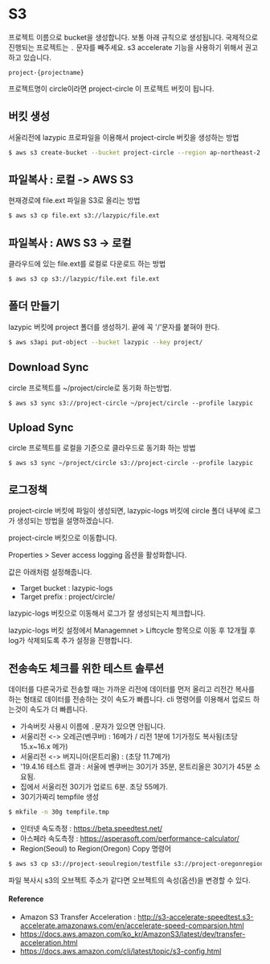 # S3

프로젝트 이름으로 bucket을 생성합니다.
보통 아래 규칙으로 생성됩니다.
국제적으로 진행되는 프로젝트는 `.` 문자를 빼주세요. s3 accelerate 기능을 사용하기 위해서 권고하고 있습니다.

```
project-{projectname}
```

프로젝트명이 circle이라면 project-circle 이 프로젝트 버킷이 됩니다.

## 버킷 생성
서울리전에 lazypic 프로파일을 이용해서 project-circle 버킷을 생성하는 방법

```bash
$ aws s3 create-bucket --bucket project-circle --region ap-northeast-2 --profile lazypic
```

## 파일복사 : 로컬 -> AWS S3

현재경로에 file.ext 파일을 S3로 올리는 방법

```bash
$ aws s3 cp file.ext s3://lazypic/file.ext
```

## 파일복사 : AWS S3 -> 로컬
클라우드에 있는 file.ext를 로컬로 다운로드 하는 방법

```bash
$ aws s3 cp s3://lazypic/file.ext file.ext
```

## 폴더 만들기
lazypic 버킷에 project 폴더를 생성하기. 끝에 꼭 '/'문자를 붙혀야 한다.

```bash
$ aws s3api put-object --bucket lazypic --key project/
```

## Download Sync
circle 프로젝트를 ~/project/circle로 동기화 하는방법.

```
$ aws s3 sync s3://project-circle ~/project/circle --profile lazypic
```

## Upload Sync
circle 프로젝트를 로컬을 기준으로 클라우드로 동기화 하는 방법

```
$ aws s3 sync ~/project/circle s3://project-circle --profile lazypic
```

## 로그정책
project-circle 버킷에 파일이 생성되면, lazypic-logs 버킷에 circle 폴더 내부에 로그가 생성되는 방법을 설명하겠습니다.

project-circle 버킷으로 이동합니다.

Properties > Sever access logging 옵션을 활성화합니다.

값은 아래처럼 설정해줍니다.
- Target bucket : lazypic-logs
- Target prefix : project/circle/

lazypic-logs 버킷으로 이동해서 로그가 잘 생성되는지 체크합니다.

lazypic-logs 버킷 설정에서 Managemnet > Liftcycle 항목으로 이동 후 12개월 후 log가 삭제되도록 추가 설정을 진행합니다.


## 전송속도 체크를 위한 테스트 솔루션
데이터를 다른국가로 전송할 때는 가까운 리전에 데이터를 먼저 올리고 리전간 복사를 하는 형태로 데이터를 전송하는 것이 속도가 빠릅니다.
cli 명령어를 이용해서 업로드 하는것이 속도가 더 빠릅니다.

- 가속버킷 사용시 이름에 `.`문자가 있으면 안됩니다.
- 서울리전 <-> 오레곤(벤쿠버) : 16메가 / 리전 1분에 1기가정도 복사됨(초당 15.x~16.x 메가)
- 서울리전 <-> 버지니아(몬트리올) : (초당 11.7메가)
- '19.4.16 테스트 결과 : 서울에 벤쿠버는 30기가 35분, 몬트리올은 30기가 45분 소요됨.
- 집에서 서울리전 30기가 업로드 6분. 초당 55메가.
- 30기가짜리 tempfile 생성

```bash
$ mkfile -n 30g tempfile.tmp
```

- 인터넷 속도측정 : https://beta.speedtest.net/
- 아스페라 속도측정 : https://asperasoft.com/performance-calculator/
- Region(Seoul) to Region(Oregon) Copy 명령어

```bash
$ aws s3 cp s3://project-seoulregion/testfile s3://project-oregonregion/testfile --profile lazypic
```

파일 복사시 s3의 오브젝트 주소가 같다면 오브젝트의 속성(옵션)을 변경할 수 있다.

#### Reference
- Amazon S3 Transfer Acceleration : http://s3-accelerate-speedtest.s3-accelerate.amazonaws.com/en/accelerate-speed-comparsion.html
- https://docs.aws.amazon.com/ko_kr/AmazonS3/latest/dev/transfer-acceleration.html
- https://docs.aws.amazon.com/cli/latest/topic/s3-config.html

